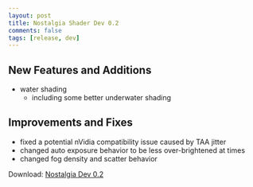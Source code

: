 ```yaml
---
layout: post
title: Nostalgia Shader Dev 0.2
comments: false
tags: [release, dev]
---
```


<h2> New Features and Additions </h2>

* water shading
  * including some better underwater shading

<h2> Improvements and Fixes </h2>

* fixed a potential nVidia compatibility issue caused by TAA jitter
* changed auto exposure behavior to be less over-brightened at times
* changed fog density and scatter behavior


Download: [Nostalgia Dev 0.2](https://github.com/rre36/GLSL-LegacyShader/releases/download/v0.2/NostalgiaMain_dev0.2.zip)